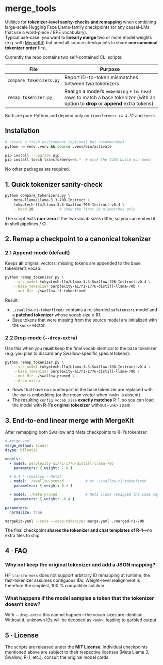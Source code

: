 # merge_tools

Utilities for **tokenizer‐level sanity-checks and remapping** when combining large-scale Hugging Face Llama-family checkpoints (or any causal-LMs that use a word-piece / BPE vocabulary).  
Typical use-case: you want to **linearly merge** two or more model weights (e.g. with [MergeKit](https://github.com/arcee-ai/mergekit)) but need all source checkpoints to share **one canonical tokenizer order** first.

Currently the repo contains two self-contained CLI scripts:

| File | Purpose |
|------|---------|
| `compare_tokenizers.py` | Report ID-to-token mismatches between two tokenizers |
| `remap_tokenizer.py`    | Realign a model’s `embedding` + `lm_head` rows to match a base tokenizer (with an option to **drop** or **append** extra tokens) |

Both are pure-Python and depend only on `transformers >= 4.37` and `torch`.

## Installation

```bash
# create a fresh environment (optional but recommended)
python -m venv .venv && source .venv/bin/activate

pip install --upgrade pip
pip install torch transformers==4.*  # pick the CUDA build you need
```

No other packages are required.

## 1. Quick tokenizer sanity-check

```bash
python compare_tokenizers.py \
    meta-llama/Llama-3.3-70B-Instruct \
    tokyotech-llm/Llama-3.3-Swallow-70B-Instruct-v0.4 \
    --head 20            # show the first 20 mismatches only
```

The script exits **non-zero** if the two vocab sizes differ, so you can embed it in shell pipelines / CI.

## 2. Remap a checkpoint to a canonical tokenizer

### 2.1 Append-mode (default)

Keeps **all** original vectors; missing tokens are appended to the base tokenizer’s vocab:

```bash
python remap_tokenizer.py \
    --src_model tokyotech-llm/Llama-3.3-Swallow-70B-Instruct-v0.4 \
    --base_tokenizer perplexity-ai/r1-1776-distill-llama-70b \
    --out_dir ./swallow-r1-tokenfixed
```

Result:

* `./swallow-r1-tokenfixed/` contains a re-sharded `safetensors` model and a **patched tokenizer** whose vocab size ≥ R1.
* Base tokens that were missing from the source model are initialized with the `<unk>` vector.

### 2.2 Drop-mode (`--drop-extra`)

Use this when you **must** keep the final vocab identical to the base tokenizer (e.g. you plan to discard any Swallow-specific special tokens):

```bash
python remap_tokenizer.py \
    --src_model tokyotech-llm/Llama-3.3-Swallow-70B-Instruct-v0.4 \
    --base_tokenizer perplexity-ai/r1-1776-distill-llama-70b \
    --out_dir ./swallow-pruned \
    --drop-extra
```

* Rows that have no counterpart in the base tokenizer are replaced with the `<unk>` embedding (or the mean vector when `<unk>` is absent).
* The resulting `config.vocab_size` **exactly matches** R-1, so you can load the model with **R-1’s original tokenizer** without `<unk>` spam.

## 3. End-to-end linear merge with MergeKit

After remapping both Swallow and Meta checkpoints to R-1’s tokenizer:

```yaml
# merge.yaml
merge_method: linear
dtype: bfloat16

models:
  - model: perplexity-ai/r1-1776-distill-llama-70b
    parameters: { weight: 1.0 }

  # 0.4 * (Swallow - Meta)
  - model: ./swallow-pruned          # or ./swallow-r1-tokenfixed
    parameters: { weight: 0.4 }

  - model: ./meta-pruned             # Meta Llama remapped the same way
    parameters: { weight: -0.4 }

parameters:
  normalize: true
```

```bash
mergekit-yaml --cuda --copy-tokenizer merge.yaml ./merged-r1-70b
```

The final checkpoint **shares the tokenizer and chat templates of R-1**—no extra files to ship.

## 4 · FAQ

### Why not keep the original tokenizer and add a JSON mapping?
HF `transformers` does not support arbitrary ID remapping at runtime; the fast-tokenizer assumes contiguous IDs. Weight-level realignment is therefore the simplest, 100 % compatible solution.

### What happens if the model samples a token that the tokenizer doesn’t know?
With `--drop-extra` this cannot happen—the vocab sizes are identical. Without it, unknown IDs will be decoded as `<unk>`, leading to garbled output.

## 5 · License

The scripts are released under the **MIT License**. Individual checkpoints mentioned above are subject to their respective licenses (Meta Llama 3, Swallow, R-1, etc.); consult the original model cards.
